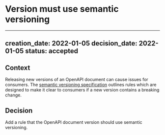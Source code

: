 # Version must use semantic versioning

---
creation_date: 2022-01-05
decision_date: 2022-01-05
status: accepted
---

## Context
Releasing new versions of an OpenAPI document can cause issues for consumers. The [semantic versioning specification](https://semver.org/) outlines rules which are designed to make it clear to consumers if a new version contains a breaking change.

## Decision
Add a rule that the OpenAPI document version should use semantic versioning.
